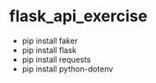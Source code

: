 # flask_api_exercise

- pip install faker
- pip install flask
- pip install requests
- pip install python-dotenv
